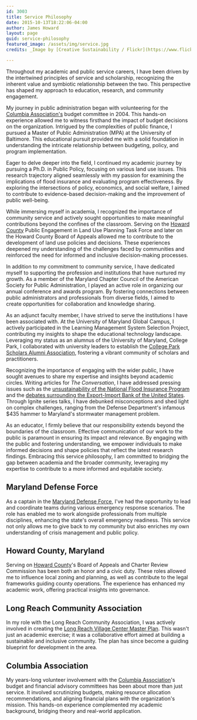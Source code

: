 ```yaml
---
id: 3003
title: Service Philosophy
date: 2015-10-13T18:22:06-04:00
author: James Howard
layout: page
guid: service-philosophy
featured_image: /assets/img/service.jpg
credits: _Image by [Creative Sustainability / Flickr](https://www.flickr.com/photos/aalto-cs/9669249877)._

---
```


Throughout my academic and public service careers, I have been driven by the
intertwined principles of service and scholarship, recognizing the inherent
value and symbiotic relationship between the two. This perspective has shaped my
approach to education, research, and community engagement.

My journey in public administration began with volunteering for the [Columbia
Association's](http://www.columbiassociation.org) budget committee in 2004. This
hands-on experience allowed me to witness firsthand the impact of budget
decisions on the organization. Intrigued by the complexities of public finance,
I pursued a Master of Public Administration (MPA) at the University of
Baltimore. This educational pursuit provided me with a solid foundation in
understanding the intricate relationship between budgeting, policy, and program
implementation.

Eager to delve deeper into the field, I continued my academic journey by
pursuing a Ph.D. in Public Policy, focusing on various land use issues. This
research trajectory aligned seamlessly with my passion for examining the
implications of flood insurance and evaluating program effectiveness. By
exploring the intersections of policy, economics, and social welfare, I aimed to
contribute to evidence-based decision-making and the improvement of public
well-being.

While immersing myself in academia, I recognized the importance of community
service and actively sought opportunities to make meaningful contributions
beyond the confines of the classroom. Serving on the [Howard
County](http://cc.howardcountymd.gov/) Public Engagement in Land Use Planning
Task Force and later on the Howard County Board of Appeals allowed me to
contribute to the development of land use policies and decisions. These
experiences deepened my understanding of the challenges faced by communities and
reinforced the need for informed and inclusive decision-making processes.

In addition to my commitment to community service, I have dedicated myself to
supporting the profession and institutions that have nurtured my growth. As a
member of the Maryland Chapter Council of the American Society for Public
Administration, I played an active role in organizing our annual conference and
awards program. By fostering connections between public administrators and
professionals from diverse fields, I aimed to create opportunities for
collaboration and knowledge sharing.

As an adjunct faculty member, I have strived to serve the institutions I have
been associated with. At the University of Maryland Global Campus, I actively
participated in the Learning Management System Selection Project, contributing
my insights to shape the educational technology landscape. Leveraging my status
as an alumnus of the University of Maryland, College Park, I collaborated with
university leaders to establish the [College Park Scholars Alumni
Association](http://alumni.umd.edu/s/1132/index.aspx?sid=1132&gid=1&pgid=1256),
fostering a vibrant community of scholars and practitioners.

Recognizing the importance of engaging with the wider public, I have sought
avenues to share my expertise and insights beyond academic circles. Writing
articles for _The Conversation_, I have addressed pressing issues such as the
[unsustainability of the National Flood Insurance
Program](https://theconversation.com/texas-floods-highlight-need-to-reform-key-insurance-program-42235)
and the [debates surrounding the Export-Import Bank of the United
States](https://theconversation.com/why-congress-should-keep-the-imperiled-export-import-bank-42234).
Through Ignite series talks, I have debunked misconceptions and shed light on
complex challenges, ranging from the Defense Department's infamous $435 hammer
to Maryland's stormwater management problem.

As an educator, I firmly believe that our responsibility extends beyond the
boundaries of the classroom. Effective communication of our work to the public
is paramount in ensuring its impact and relevance. By engaging with the public
and fostering understanding, we empower individuals to make informed decisions
and shape policies that reflect the latest research findings. Embracing this
service philosophy, I am committed to bridging the gap between academia and the
broader community, leveraging my expertise to contribute to a more informed and
equitable society.

## Maryland Defense Force

As a captain in the [Maryland Defense Force](/service/maryland-defense-force),
I've had the opportunity to lead and coordinate teams during various emergency
response scenarios. The role has enabled me to work alongside professionals from
multiple disciplines, enhancing the state's overall emergency readiness. This
service not only allows me to give back to my community but also enriches my own
understanding of crisis management and public policy.

## Howard County, Maryland

Serving on [Howard County](/service/howard-county)'s Board of Appeals and
Charter Review Commission has been both an honor and a civic duty. These roles
allowed me to influence local zoning and planning, as well as contribute to the
legal frameworks guiding county operations. The experience has enhanced my
academic work, offering practical insights into governance.

## Long Reach Community Association

In my role with the Long Reach Community Association, I was actively involved in
creating the [Long Reach Village Center Master
Plan](/service/long-reach-community-association). This wasn't just an academic
exercise; it was a collaborative effort aimed at building a sustainable and
inclusive community. The plan has since become a guiding blueprint for
development in the area.

## Columbia Association

My years-long volunteer involvement with the [Columbia
Association](/service/columbia-association)'s budget and financial advisory
committees has been about more than just service. It involved scrutinizing
budgets, making resource allocation recommendations, and aligning financial
plans with the organization's mission. This hands-on experience complemented my
academic background, bridging theory and real-world application.

